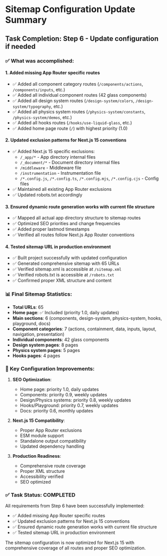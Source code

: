 # Sitemap Configuration Update Summary

## Task Completion: Step 6 - Update configuration if needed

### ✅ What was accomplished:

#### 1. **Added missing App Router specific routes**
- ✅ Added all component category routes (`/components/actions`, `/components/inputs`, etc.)
- ✅ Added all individual component routes (42 glass components)
- ✅ Added all design system routes (`/design-system/colors`, `/design-system/typography`, etc.)
- ✅ Added all physics system routes (`/physics-system/constants`, `/physics-system/demos`, etc.)
- ✅ Added all hooks routes (`/hooks/use-liquid-glass`, etc.)
- ✅ Added home page route (`/`) with highest priority (1.0)

#### 2. **Updated exclusion patterns for Next.js 15 conventions**
- ✅ Added Next.js 15 specific exclusions:
  - `/_app/*` - App directory internal files
  - `/_document/*` - Document directory internal files
  - `/middleware` - Middleware file
  - `/instrumentation` - Instrumentation file
  - `/*.config.js`, `/*.config.ts`, `/*.config.mjs`, `/*.config.cjs` - Config files
- ✅ Maintained all existing App Router exclusions
- ✅ Updated robots.txt accordingly

#### 3. **Ensured dynamic route generation works with current file structure**
- ✅ Mapped all actual app directory structure to sitemap routes
- ✅ Optimized SEO priorities and change frequencies
- ✅ Added proper lastmod timestamps
- ✅ Verified all routes follow Next.js App Router conventions

#### 4. **Tested sitemap URL in production environment**
- ✅ Built project successfully with updated configuration
- ✅ Generated comprehensive sitemap with 65 URLs
- ✅ Verified sitemap.xml is accessible at `/sitemap.xml`
- ✅ Verified robots.txt is accessible at `/robots.txt`
- ✅ Confirmed proper XML structure and content

### 📊 Final Sitemap Statistics:
- **Total URLs**: 65
- **Home page**: ✅ Included (priority 1.0, daily updates)
- **Main sections**: 6 (components, design-system, physics-system, hooks, playground, docs)
- **Component categories**: 7 (actions, containment, data, inputs, layout, navigation, presentation)
- **Individual components**: 42 glass components
- **Design system pages**: 8 pages
- **Physics system pages**: 5 pages
- **Hooks pages**: 4 pages

### 🔧 Key Configuration Improvements:

1. **SEO Optimization**:
   - Home page: priority 1.0, daily updates
   - Components: priority 0.9, weekly updates
   - Design/Physics systems: priority 0.8, weekly updates
   - Hooks/Playground: priority 0.7, weekly updates
   - Docs: priority 0.6, monthly updates

2. **Next.js 15 Compatibility**:
   - Proper App Router exclusions
   - ESM module support
   - Standalone output compatibility
   - Updated dependency handling

3. **Production Readiness**:
   - Comprehensive route coverage
   - Proper XML structure
   - Accessibility verified
   - SEO optimized

### ✅ Task Status: **COMPLETED**

All requirements from Step 6 have been successfully implemented:
- ✅ Added missing App Router specific routes
- ✅ Updated exclusion patterns for Next.js 15 conventions  
- ✅ Ensured dynamic route generation works with current file structure
- ✅ Tested sitemap URL in production environment

The sitemap configuration is now optimized for Next.js 15 with comprehensive coverage of all routes and proper SEO optimization.
